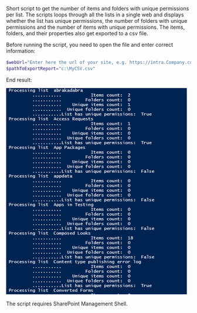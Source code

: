 Short script to get the number of items and folders with unique permissions per list. The scripts loops through all the lists in a single web and displays whether the list has unique permissions, the number of folders with unique permissions and the number of items with unique permissions. The items, folders, and their properties also get exported to a csv file.

 

 

 

Before running the script, you need to open the file and enter correct information:

```PowerShell
$webUrl="Enter here the url of your site, e.g. https://intra.Company.com"  
$pathToExportReport="c:\MyCSV.csv"
```


End result:
 
 <img src="../Get items, folders, lists with unique permissions (SharePoint Server 2013-2016)/Capture209.PNG">

The script requires SharePoint Management Shell.

